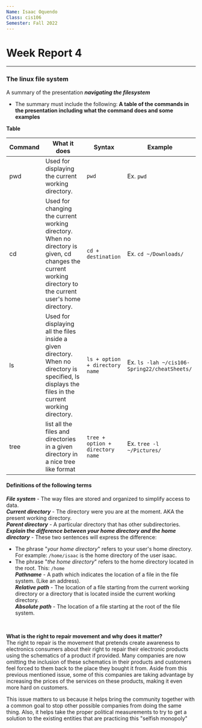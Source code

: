 ```yaml
---
Name: Isaac Oquendo
Class: cis106
Semester: Fall 2022
---
```


# Week Report 4
---
### The linux file system

A summary of the presentation **_navigating the filesystem_** 
<br>
 - The summary must include the following:
**A table of the commands in the presentation including what the command does and some examples**

**Table**

| Command |	What it does	| Syntax| 	Example |
| -------| ------ | ------ | ----- |
| pwd | Used for displaying the current working directory. | `pwd` | Ex. `pwd` |
|cd | Used for changing the current working directory. When no directory is given, cd changes the current working directory to the current user's home directory.| `cd + destination` | Ex. `cd ~/Downloads/` |
| ls | Used for displaying all the files inside a given directory. When no directory is specified, ls displays the files in the current working directory. | `ls + option + directory name` | Ex. `ls -lah ~/cis106-Spring22/cheatSheets/ ` |
| tree |  list all the files and directories in a given directory in a nice tree like format | `tree + option + directory name` | Ex. `tree -l ~/Pictures/`|

#### Definitions of the following terms
_**File system**_ - The way files are stored and organized to simplify access to data.<br>
_**Current directory**_ - The directory were you are at the moment. AKA the present working directory.<br>
_**Parent directory**_ - A particular directory that has other subdirectories.<br>
_**Explain the difference between your home directory and the home directory**_ - These two sentences will express the difference: 
* The phrase "_your home directory_" refers to your user's home directory. For example: `/home/isaac` is the home directory of the user isaac.
* The phrase "_the home directory_" refers to the home directory located in the root. This: `/home` <br>
_**Pathname**_ - A path which indicates the location of a file in the file system. (Like an address).<br>
_**Relative path**_ - The location of a file starting from the current working directory or a directory that is located inside the current working directory.<br>
_**Absolute path**_ - The location of a file starting at the root of the file system.
<br>

**What is the right to repair movement and why does it matter?**
<br>
The right to repair is the movement that pretends create awareness to electronics consumers about their right to repair their electronic products using the schematics of a product if provided. Many companies are now omitting the inclusion of these schematics in their products and customers feel forced to them back to the place they bought it from. Aside from this previous mentioned issue, some of this companies are taking advantage by increasing the prices of the services on these products, making it even more hard on customers. 

This issue matters to us because it helps bring the community together with a common goal to stop other possible companies from doing the same thing. Also, it helps take the proper political measurements to try to get a solution to the existing entities that are practicing this "selfish monopoly"